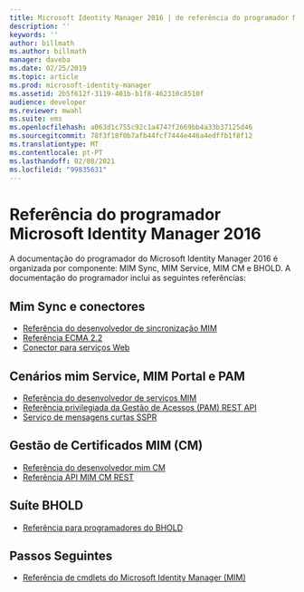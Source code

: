 ```yaml
---
title: Microsoft Identity Manager 2016 | de referência do programador Microsoft Docs
description: ''
keywords: ''
author: billmath
ms.author: billmath
manager: daveba
ms.date: 02/25/2019
ms.topic: article
ms.prod: microsoft-identity-manager
ms.assetid: 2b5f612f-3119-401b-b1f8-462310c8510f
audience: developer
ms.reviewer: mwahl
ms.suite: ems
ms.openlocfilehash: a063d1c755c92c1a4747f2669bb4a33b37125d46
ms.sourcegitcommit: 78f3f18f0b7afb44fcf7444e446a4edffb1f8f12
ms.translationtype: MT
ms.contentlocale: pt-PT
ms.lasthandoff: 02/08/2021
ms.locfileid: "99835631"
---
```

# <a name="microsoft-identity-manager-2016-developer-reference"></a>Referência do programador Microsoft Identity Manager 2016

A documentação do programador do Microsoft Identity Manager 2016 é organizada por componente: MIM Sync, MIM Service, MIM CM e BHOLD.  A documentação do programador inclui as seguintes referências:

## <a name="mim-sync-and-connectors"></a>Mim Sync e conectores

- [Referência do desenvolvedor de sincronização MIM](https://msdn.microsoft.com/library/windows/desktop/ms698364(v=vs.100).aspx)
- [Referência ECMA 2.2](https://msdn.microsoft.com/library/windows/desktop/hh859557(v=vs.100).aspx)
- [Conector para serviços Web](microsoft-identity-manager-2016-ma-ws.md)

## <a name="mim-service-mim-portal-and-pam-scenarios"></a>Cenários mim Service, MIM Portal e PAM

- [Referência do desenvolvedor de serviços MIM](https://msdn.microsoft.com/library/windows/desktop/ee652382(v=vs.100).aspx)
- [Referência privilegiada da Gestão de Acessos (PAM) REST API](privileged-access-management-rest-api-reference.md)
- [Serviço de mensagens curtas SSPR](https://msdn.microsoft.com/library/windows/desktop/jj131737(v=vs.100).aspx)

## <a name="mim-certificate-management-cm"></a>Gestão de Certificados MIM (CM)

- [Referência do desenvolvedor mim CM](https://msdn.microsoft.com/library/windows/desktop/ee652335(v=vs.100).aspx)
- [Referência API MIM CM REST](certificate-management-rest-api-reference.md)
 
## <a name="bhold-suite"></a>Suíte BHOLD

- [Referência para programadores do BHOLD](mim2016-bhold-developer-reference.md)
 
## <a name="next-steps"></a>Passos Seguintes

- [Referência de cmdlets do Microsoft Identity Manager (MIM)](https://docs.microsoft.com/powershell/identitymanager/)
